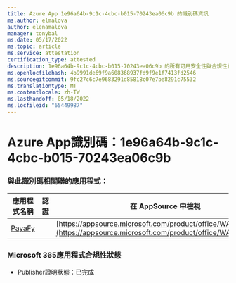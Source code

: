 ```yaml
---
title: Azure App 1e96a64b-9c1c-4cbc-b015-70243ea06c9b 的識別碼資訊
ms.author: elmalova
author: elenamalova
manager: tonybal
ms.date: 05/17/2022
ms.topic: article
ms.service: attestation
certification_type: attested
description: 1e96a64b-9c1c-4cbc-b015-70243ea06c9b 的所有可用安全性與合規性資訊。
ms.openlocfilehash: 4b9991de69f9a608368937fd9f9e1f7413fd2546
ms.sourcegitcommit: 9fc27c6c7e9683291d85818c07e7be8291c75532
ms.translationtype: MT
ms.contentlocale: zh-TW
ms.lasthandoff: 05/18/2022
ms.locfileid: "65449987"
---
```

# <a name="azure-app-id-1e96a64b-9c1c-4cbc-b015-70243ea06c9b"></a>Azure App識別碼：1e96a64b-9c1c-4cbc-b015-70243ea06c9b


### <a name="apps-associated-with-this-id"></a>與此識別碼相關聯的應用程式：
| **應用程式名稱** | **認證** | **在 AppSource 中檢視** |
|--------------|---------------|-----------------------|
| [PayaFy](../forward/WA200003397.md) |  | [https://appsource.microsoft.com/product/office/WA200003397](https://appsource.microsoft.com/product/office/WA200003397) |

### <a name="microsoft-365-app-compliance-status"></a>Microsoft 365應用程式合規性狀態
- Publisher證明狀態：已完成
